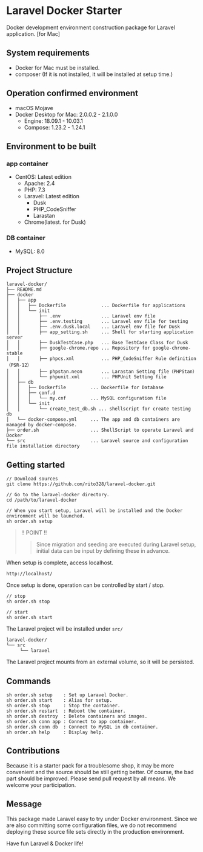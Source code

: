 # Laravel Docker Starter
Docker development environment construction package for Laravel application. [for Mac]  

## System requirements
- Docker for Mac must be installed.
- composer (If it is not installed, it will be installed at setup time.)
## Operation confirmed environment
- macOS Mojave
- Docker Desktop for Mac: 2.0.0.2 - 2.1.0.0
  - Engine: 18.09.1 - 10.03.1
  - Compose: 1.23.2 - 1.24.1
## Environment to be built
### app container
- CentOS: Latest edition
  - Apache: 2.4
  - PHP: 7.3
  - Laravel: Latest edition
    - Dusk
    - PHP_CodeSniffer
    - Larastan
  - Chrome(latest. for Dusk)
### DB container
- MySQL: 8.0
## Project Structure
```
laravel-docker/
├── README.md
├── docker
│   ├── app
│   │   ├── Dockerfile             ... Dockerfile for applications
│   │   └── init
│   │       ├── .env               ... Laravel env file
│   │       ├── .env.testing       ... Laravel env file for testing
│   │       ├── .env.dusk.local    ... Laravel env file for Dusk
│   │       ├── app_setting.sh     ... Shell for starting application server
│   │       ├── DuskTestCase.php   ... Base TestCase Class for Dusk
│   │       ├── google-chrome.repo ... Repository for google-chrome-stable
│   │       ├── phpcs.xml          ... PHP_CodeSniffer Rule definition（PSR-12）
│   │       ├── phpstan.neon       ... Larastan Setting file（PHPStan）
│   │       └── phpunit.xml        ... PHPUnit Setting file
│   ├── db
│   │   ├── Dockerfile         ... Dockerfile for Database
│   │   ├── conf.d
│   │   │   └── my.cnf         ... MySQL configuration file
│   │   └── init
│   │       └── create_test_db.sh ... shellscript for create testing db
│   └── docker-compose.yml     ... The app and db containers are managed by docker-compose.
├── order.sh                   ... ShellScript to operate Laravel and Docker
└── src                        ... Laravel source and configuration file installation directory
```
## Getting started
```
// Download sources
git clone https://github.com/rito328/laravel-docker.git

// Go to the laravel-docker directory.
cd /path/to/laravel-docker

// When you start setup, Laravel will be installed and the Docker environment will be launched.
sh order.sh setup
```
> !! POINT !!
>> Since migration and seeding are executed during Laravel setup, initial data can be input by defining these in advance.

When setup is complete, access localhost.
```
http://localhost/
```
Once setup is done, operation can be controlled by start / stop.
```
// stop
sh order.sh stop 

// start
sh order.sh start
```
The Laravel project will be installed under ```src/```
```
laravel-docker/
└── src
     └── laravel
```
The Laravel project mounts from an external volume, so it will be persisted.

## Commands
```
sh order.sh setup    : Set up Laravel Docker.
sh order.sh start    : Alias for setup.
sh order.sh stop     : Stop the container.
sh order.sh restart  : Reboot the container.
sh order.sh destroy  : Delete containers and images.
sh order.sh conn app : Connect to app container.
sh order.sh conn db  : Connect to MySQL in db container.
sh order.sh help     : Display help.
```
## Contributions
Because it is a starter pack for a troublesome shop, it may be more convenient and the source should be still getting better. Of course, the bad part should be improved. Please send pull request by all means. We welcome your participation.

## Message
This package made Laravel easy to try under Docker environment.
Since we are also committing some configuration files, we do not recommend deploying these source file sets directly in the production environment.

Have fun Laravel & Docker life!
